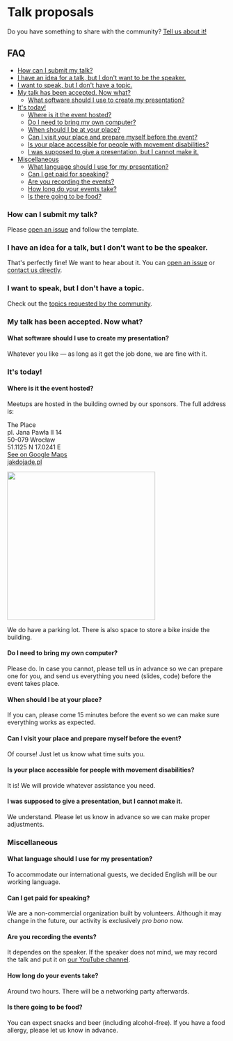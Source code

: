 # Talk proposals

Do you have something to share with the community? [Tell us about it!](https://github.com/WrocTypeScript/talks/issues/new/choose)

## FAQ

<!-- TOC depthFrom:3 depthTo:4 -->

- [How can I submit my talk?](#how-can-i-submit-my-talk)
- [I have an idea for a talk, but I don't want to be the speaker.](#i-have-an-idea-for-a-talk-but-i-dont-want-to-be-the-speaker)
- [I want to speak, but I don't have a topic.](#i-want-to-speak-but-i-dont-have-a-topic)
- [My talk has been accepted. Now what?](#my-talk-has-been-accepted-now-what)
  - [What software should I use to create my presentation?](#what-software-should-i-use-to-create-my-presentation)
- [It's today!](#its-today)
  - [Where is it the event hosted?](#where-is-it-the-event-hosted)
  - [Do I need to bring my own computer?](#do-i-need-to-bring-my-own-computer)
  - [When should I be at your place?](#when-should-i-be-at-your-place)
  - [Can I visit your place and prepare myself before the event?](#can-i-visit-your-place-and-prepare-myself-before-the-event)
  - [Is your place accessible for people with movement disabilities?](#is-your-place-accessible-for-people-with-movement-disabilities)
  - [I was supposed to give a presentation, but I cannot make it.](#i-was-supposed-to-give-a-presentation-but-i-cannot-make-it)
- [Miscellaneous](#miscellaneous)
  - [What language should I use for my presentation?](#what-language-should-i-use-for-my-presentation)
  - [Can I get paid for speaking?](#can-i-get-paid-for-speaking)
  - [Are you recording the events?](#are-you-recording-the-events)
  - [How long do your events take?](#how-long-do-your-events-take)
  - [Is there going to be food?](#is-there-going-to-be-food)

<!-- /TOC -->

### How can I submit my talk?

Please [open an issue](https://github.com/WrocTypeScript/talks/issues/new/choose) and follow the template.

### I have an idea for a talk, but I don't want to be the speaker.

That's perfectly fine! We want to hear about it. You can
[open an issue](https://github.com/WrocTypeScript/talks/issues/new/choose)
or [contact us directly](mailto:hello@typescript.community?subject=Idea%20for%20a%20talk).

### I want to speak, but I don't have a topic.

Check out the [topics requested by the community](https://github.com/WrocTypeScript/talks/labels/Up%20for%20grabs).

### My talk has been accepted. Now what?

#### What software should I use to create my presentation?

Whatever you like — as long as it get the job done, we are fine with it.

### It's today!

#### Where is it the event hosted?

Meetups are hosted in the building owned by our sponsors. The full address is:

The Place  
pl. Jana Pawła II 14  
50-079 Wrocław  
51.1125 N 17.0241 E  
[See on Google Maps](https://www.google.com/maps/dir//plac+Jana+Paw%C5%82a+II+14,+50-079+Wroc%C5%82aw,+Polska/@51.1116577,17.0199383,17z/data=!4m9!4m8!1m0!1m5!1m1!1s0x470fc20a38996577:0xdbfd0b444e0630dc!2m2!1d17.022127!2d51.1116544!3e0)  
[jakdojade.pl](https://jakdojade.pl/wroclaw/trasa/?tn=Plac%20Jana%20Paw%C5%82a%20II%2014)

<a href="https://www.google.com/maps/dir//plac+Jana+Paw%C5%82a+II+14,+50-079+Wroc%C5%82aw,+Polska/@51.1116577,17.0199383,17z/data=!4m9!4m8!1m0!1m5!1m1!1s0x470fc20a38996577:0xdbfd0b444e0630dc!2m2!1d17.022127!2d51.1116544!3e0" alt="Our location on the map">
  <img src="https://maps.google.com/maps/api/staticmap?markers=icon%3Ahttps%3A%2F%2Fsecure.meetupstatic.com%2Fs%2Fimg%2F5961591462445047%2Fmup-custom-google-map-pin.png%7C51.112453%2C17.024282&zoom=17&size=480x300&sensor=false&key=AIzaSyA3fSxhHZNQNfMjJuMFvmULACXrBfFz9jQ&signature=mO3WqawkoxWueF0lin1nUyoXpqg%3D.jpg" width="340">
</a>

<br>

We do have a parking lot. There is also space to store a bike inside the building.

#### Do I need to bring my own computer?

Please do. In case you cannot, please tell us in advance so we can prepare one for you, and send us
everything you need (slides, code) before the event takes place.

#### When should I be at your place?

If you can, please come 15 minutes before the event so we can make sure everything works as
expected.

#### Can I visit your place and prepare myself before the event?

Of course! Just let us know what time suits you.

#### Is your place accessible for people with movement disabilities?

It is! We will provide whatever assistance you need.

#### I was supposed to give a presentation, but I cannot make it.

We understand. Please let us know in advance so we can make proper adjustments.

### Miscellaneous

#### What language should I use for my presentation?

To accommodate our international guests, we decided English will be our working language.

#### Can I get paid for speaking?

We are a non-commercial organization built by volunteers. Although it may change in the future, our
activity is exclusively _pro bono_ now.

#### Are you recording the events?

It dependes on the speaker. If the speaker does not mind, we may record the talk and put it on [our YouTube channel](https://www.youtube.com/channel/UC92_BcNwy2Y7u3yaM5N8SLg).

#### How long do your events take?

Around two hours. There will be a networking party afterwards.

#### Is there going to be food?

You can expect snacks and beer (including alcohol-free). If you have a food allergy, please let us
know in advance.
